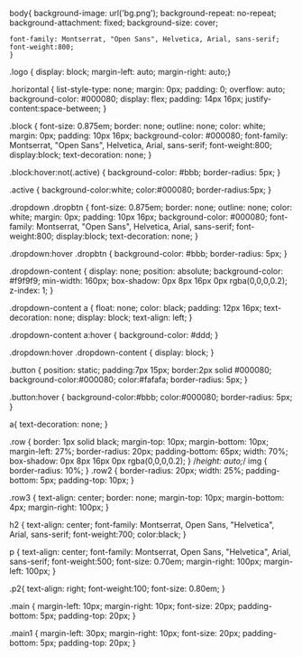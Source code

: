 body{
	background-image: url('bg.png');
 	background-repeat: no-repeat;
  	background-attachment: fixed;
  	background-size: cover;

	font-family: Montserrat, "Open Sans", Helvetica, Arial, sans-serif;
	font-weight:800;
	}

.logo {  display: block;
  margin-left: auto;
  margin-right: auto;}

.horizontal {
 	list-style-type: none;
 	margin: 0px;
  	padding: 0;
  	overflow: auto;
  	background-color: #000080;
	display: flex;
	padding: 14px 16px;
	justify-content:space-between;
	}

.block {
	font-size: 0.875em;
  	border: none;
  	outline: none;
  	color: white;
	margin: 0px;
	padding: 10px 16px;
  	background-color: #000080;
  	font-family: Montserrat, "Open Sans", Helvetica, Arial, sans-serif;
	font-weight:800;
	display:block;
	text-decoration: none;
	}

.block:hover:not(.active) {
  	background-color: #bbb;
	border-radius: 5px;
  	}

.active {
  	background-color:white;
	color:#000080;
	border-radius:5px;
  	}

.dropdown .dropbtn {
  	font-size: 0.875em;
  	border: none;
  	outline: none;
  	color: white;
	margin: 0px;
	padding: 10px 16px;
  	background-color: #000080;
  	font-family: Montserrat, "Open Sans", Helvetica, Arial, sans-serif;
	font-weight:800;
	display:block;
	text-decoration: none;
}

.dropdown:hover .dropbtn {
  	background-color: #bbb;
	border-radius: 5px;
}

.dropdown-content {
  display: none;
  position: absolute;
  background-color: #f9f9f9;
  min-width: 160px;
  box-shadow: 0px 8px 16px 0px rgba(0,0,0,0.2);
  z-index: 1;
}

.dropdown-content a {
  float: none;
  color: black;
  padding: 12px 16px;
  text-decoration: none;
  display: block;
  text-align: left;
}

.dropdown-content a:hover {
  background-color: #ddd;
}

.dropdown:hover .dropdown-content {
  display: block;
}

.button {
    position: static;
    padding:7px 15px;
    border:2px solid #000080;
    background-color:#000080;
    color:#fafafa;
	  border-radius: 5px;
}

.button:hover  {
    background-color:#bbb;
    color:#000080;
		border-radius: 5px;
}

a{
	text-decoration: none;
}

.row {
  border: 1px solid black;
  margin-top: 10px;
  margin-bottom: 10px;
  margin-left: 27%;
  border-radius: 20px;
  padding-bottom: 65px;
  width: 70%;
  box-shadow: 0px 8px 16px 0px rgba(0,0,0,0.2);
}
/*height: auto;*/
img {
     border-radius: 10%;
}
.row2 {
	border-radius: 20px;
	width: 25%;
  padding-bottom: 5px;
  padding-top: 10px;
}

.row3 {
  text-align: center;
  border: none;
  margin-top: 10px;
  margin-bottom: 4px;
  margin-right: 100px;
}

h2 {
	text-align: center;
	font-family: Montserrat, Open Sans, "Helvetica", Arial, sans-serif;
	font-weight:700;
	color:black;
}

p {
	text-align: center;
	font-family: Montserrat, Open Sans, "Helvetica", Arial, sans-serif;
	font-weight:500;
	font-size: 0.70em;
	margin-right: 100px;
	margin-left: 100px;
}

.p2{
	text-align: right;
	font-weight:100;
	font-size: 0.80em;
}

.main {
	margin-left: 10px;
  margin-right: 10px;
	font-size: 20px;
  padding-bottom: 5px;
  padding-top: 20px;
}

.main1 {
	margin-left: 30px;
  margin-right: 10px;
	font-size: 20px;
  padding-bottom: 5px;
  padding-top: 20px;
}
